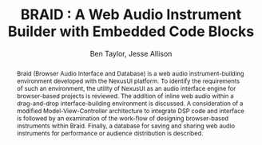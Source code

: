 --- 
  title: "BRAID : A Web Audio Instrument Builder with Embedded Code Blocks" 
  abstract: "Braid (Browser Audio Interface and Database) is a web audio instrument-building environment developed with the NexusUI platform. To identify the requirements of such an environment, the utility of NexusUI as an audio interface engine for browser-based projects is reviewed. The addition of inline web audio within a drag-and-drop interface-building environment is discussed. A consideration of a modified Model-View-Controller architecture to integrate DSP code and interface is followed by an examination of the work-flow of designing browser-based instruments within Braid. Finally, a database for saving and sharing web audio instruments for performance or audience distribution is described." 
  address: "Paris" 
  author: "Ben Taylor, Jesse Allison" 
  booktitle: "Proceedings of the International Web Audio Conference" 
  editor: "Samuel Goldszmidt, Norbert Schnell, Victor Saiz, Benjamin Matuszewski" 
  month: "Proceedings of the International Web Audio Conference"
  pages: "" 
  publisher: "IRCAM" 
  series: "WAC '15"
  type: "Paper"  
  year: "2015" 
  id: "2015_33" 
  tags: year2015
  media: https://medias.ircam.fr/xa87b09 
  pdflink: /_data/papers/pdf/2015/2015_33.pdf
  ISSN: 2663-5844
---